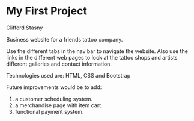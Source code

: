 # My First Project

Clifford Stasny

Business website for a friends tattoo company.

Use the different tabs in the nav bar to navigate the website. Also use the links in the different web pages to look at the tattoo shops and artists different galleries and contact information.

Technologies used are: HTML, CSS and Bootstrap

Future improvements would be to add:

1. a customer scheduling system.
2. a merchandise page with item cart.
3. functional payment system. 